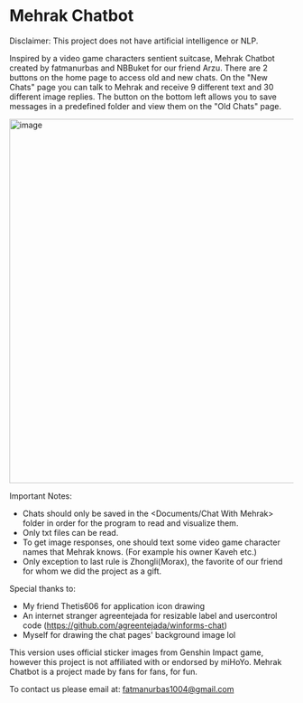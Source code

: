 # Mehrak Chatbot
Disclaimer:
This project does not have artificial intelligence or NLP.

Inspired by a video game characters sentient suitcase, Mehrak Chatbot created by fatmanurbas and NBBuket for our friend Arzu.
There are 2 buttons on the home page to access old and new chats. On the "New Chats" page you can talk to Mehrak and receive 9 different text and 30 different image replies. 
The button on the bottom left allows you to save messages in a predefined folder and view them on the "Old Chats" page.

<img width="902" height="645" alt="image" src="https://github.com/user-attachments/assets/607a6954-e3ae-4bf6-823f-c5ea824f0471" />

Important Notes:
- Chats should only be saved in the <Documents/Chat With Mehrak> folder in order for the program to read and visualize them.
- Only txt files can be read.
- To get image responses, one should text some video game character names that Mehrak knows. (For example his owner Kaveh etc.)
- Only exception to last rule is Zhongli(Morax), the favorite of our friend for whom we did the project as a gift.

Special thanks to:
- My friend Thetis606 for application icon drawing
- An internet stranger agreentejada for resizable label and usercontrol code (https://github.com/agreentejada/winforms-chat)
- Myself for drawing the chat pages' background image lol
  
This version uses official sticker images from Genshin Impact game, however this project is not affiliated with or endorsed by miHoYo. Mehrak Chatbot is a project made by fans for fans, for fun.

To contact us please email at: fatmanurbas1004@gmail.com

